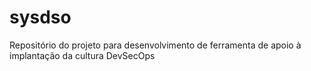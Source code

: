 # sysdso
Repositório do projeto para desenvolvimento de ferramenta de apoio à implantação da cultura DevSecOps
